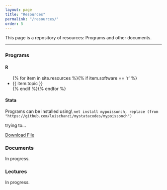 ```yaml
---
layout: page
title: "Resources"
permalink: "/resources/"
order: 5
---
```


This page is a repository of resources: Programs and other documents.

-----
### Programs

#### R
<!--- (Estoy trabajando en esta parte: crear lin similar a publicaciones... postear contenido de clases) -->

<div id="resources">
<ul class="ul-resources">
  {% for item in site.resources %}{% if item.software == 'r' %}
    <li>
    {{ item.topic }}
    </li>
  {% endif %}{% endfor %}
</ul>
</div>


#### Stata
Programs can be installed using\\
 `net install mypoissonch, replace (from "https://github.com/luischanci/mystatacodes/mypoissonch")`

trying to...

<a href="https://github.com/luischanci/mystatacodes/mypoissonch">Download File</a>


### Documents

In progress.

### Lectures

In progress.
